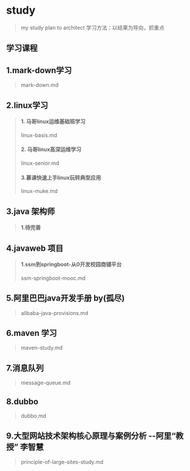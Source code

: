 # study
> my study plan to architect
> 学习方法：以结果为导向，抓重点


## 学习课程

## 1.mark-down学习
> mark-down.md

## 2.linux学习
> #### 1. 马哥linux运维基础班学习
> linux-basis.md
> #### 2. 马哥linux高深运维学习
> linux-senior.md
> #### 3.慕课快速上手linux玩转典型应用
> linux-muke.md

## 3.java 架构师
> #### 1.待完善

## 4.javaweb 项目
> #### 1.ssm到springboot-从0开发校园商铺平台
> ssm-springboot-mooc.md

## 5.阿里巴巴java开发手册 by(孤尽)
> alibaba-java-provisions.md

## 6.maven 学习
> maven-study.md

## 7.消息队列
> message-queue.md

## 8.dubbo
> dubbo.md

## 9.大型网站技术架构核心原理与案例分析  --阿里“教授” 李智慧
> principle-of-large-sites-study.md

